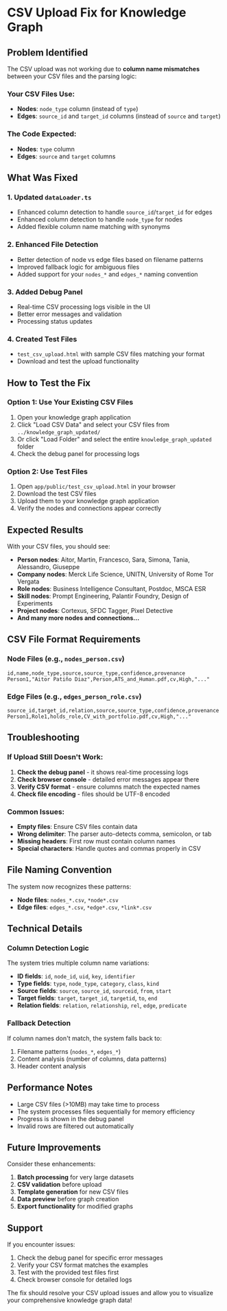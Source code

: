 # CSV Upload Fix for Knowledge Graph

## Problem Identified

The CSV upload was not working due to **column name mismatches** between your CSV files and the parsing logic:

### Your CSV Files Use:
- **Nodes**: `node_type` column (instead of `type`)
- **Edges**: `source_id` and `target_id` columns (instead of `source` and `target`)

### The Code Expected:
- **Nodes**: `type` column
- **Edges**: `source` and `target` columns

## What Was Fixed

### 1. Updated `dataLoader.ts`
- Enhanced column detection to handle `source_id`/`target_id` for edges
- Enhanced column detection to handle `node_type` for nodes
- Added flexible column name matching with synonyms

### 2. Enhanced File Detection
- Better detection of node vs edge files based on filename patterns
- Improved fallback logic for ambiguous files
- Added support for your `nodes_*` and `edges_*` naming convention

### 3. Added Debug Panel
- Real-time CSV processing logs visible in the UI
- Better error messages and validation
- Processing status updates

### 4. Created Test Files
- `test_csv_upload.html` with sample CSV files matching your format
- Download and test the upload functionality

## How to Test the Fix

### Option 1: Use Your Existing CSV Files
1. Open your knowledge graph application
2. Click "Load CSV Data" and select your CSV files from `../knowledge_graph_updated/`
3. Or click "Load Folder" and select the entire `knowledge_graph_updated` folder
4. Check the debug panel for processing logs

### Option 2: Use Test Files
1. Open `app/public/test_csv_upload.html` in your browser
2. Download the test CSV files
3. Upload them to your knowledge graph application
4. Verify the nodes and connections appear correctly

## Expected Results

With your CSV files, you should see:
- **Person nodes**: Aitor, Martin, Francesco, Sara, Simona, Tania, Alessandro, Giuseppe
- **Company nodes**: Merck Life Science, UNITN, University of Rome Tor Vergata
- **Role nodes**: Business Intelligence Consultant, Postdoc, MSCA ESR
- **Skill nodes**: Prompt Engineering, Palantir Foundry, Design of Experiments
- **Project nodes**: Cortexus, SFDC Tagger, Pixel Detective
- **And many more nodes and connections...**

## CSV File Format Requirements

### Node Files (e.g., `nodes_person.csv`)
```csv
id,name,node_type,source,source_type,confidence,provenance
Person1,"Aitor Patiño Diaz",Person,ATS_and_Human.pdf,cv,High,"..."
```

### Edge Files (e.g., `edges_person_role.csv`)
```csv
source_id,target_id,relation,source,source_type,confidence,provenance
Person1,Role1,holds_role,CV_with_portfolio.pdf,cv,High,"..."
```

## Troubleshooting

### If Upload Still Doesn't Work:
1. **Check the debug panel** - it shows real-time processing logs
2. **Check browser console** - detailed error messages appear there
3. **Verify CSV format** - ensure columns match the expected names
4. **Check file encoding** - files should be UTF-8 encoded

### Common Issues:
- **Empty files**: Ensure CSV files contain data
- **Wrong delimiter**: The parser auto-detects comma, semicolon, or tab
- **Missing headers**: First row must contain column names
- **Special characters**: Handle quotes and commas properly in CSV

## File Naming Convention

The system now recognizes these patterns:
- **Node files**: `nodes_*.csv`, `*node*.csv`
- **Edge files**: `edges_*.csv`, `*edge*.csv`, `*link*.csv`

## Technical Details

### Column Detection Logic
The system tries multiple column name variations:
- **ID fields**: `id`, `node_id`, `uid`, `key`, `identifier`
- **Type fields**: `type`, `node_type`, `category`, `class`, `kind`
- **Source fields**: `source`, `source_id`, `sourceid`, `from`, `start`
- **Target fields**: `target`, `target_id`, `targetid`, `to`, `end`
- **Relation fields**: `relation`, `relationship`, `rel`, `edge`, `predicate`

### Fallback Detection
If column names don't match, the system falls back to:
1. Filename patterns (`nodes_*`, `edges_*`)
2. Content analysis (number of columns, data patterns)
3. Header content analysis

## Performance Notes

- Large CSV files (>10MB) may take time to process
- The system processes files sequentially for memory efficiency
- Progress is shown in the debug panel
- Invalid rows are filtered out automatically

## Future Improvements

Consider these enhancements:
1. **Batch processing** for very large datasets
2. **CSV validation** before upload
3. **Template generation** for new CSV files
4. **Data preview** before graph creation
5. **Export functionality** for modified graphs

## Support

If you encounter issues:
1. Check the debug panel for specific error messages
2. Verify your CSV format matches the examples
3. Test with the provided test files first
4. Check browser console for detailed logs

The fix should resolve your CSV upload issues and allow you to visualize your comprehensive knowledge graph data!
